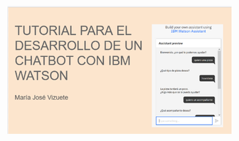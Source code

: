 [![Watch the video](https://github.com/mariajosevizuete2/TUTORIAL-PARA-EL-DESARROLLO-DE-UN-CHATBOT/blob/master/IMG/img28.PNG)](https://www.youtube.com/watch?v=ISgSFdKA6m0) 
